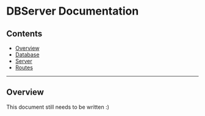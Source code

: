 # DBServer Documentation

## Contents
- [Overview](#overview)
- [Database](#database)
- [Server](#server)
- [Routes](#routes)

---

## Overview
This document still needs to be written :)